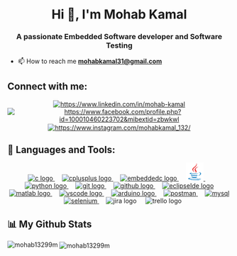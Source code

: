 <h1 align="center">Hi 👋, I'm Mohab Kamal</h1>
<h3 align="center">A passionate Embedded Software developer and Software Testing</h3>

- 📫 How to reach me **mohabkamal31@gmail.com**

  
## Connect with me:
<p align="left">
<p align="center">
<a href="https://linkedin.com/in/mohab-kamal" target="blank"><img align="center" src="https://raw.githubusercontent.com/rahuldkjain/github-profile-readme-generator/master/src/images/icons/Social/linked-in-alt.svg" alt="https://www.linkedin.com/in/mohab-kamal" height="30" width="40" /></a>
<a href="https://fb.com/profile.php?id=100010460223702&mibextid=zbwkwl" target="blank"><img align="center" src="https://raw.githubusercontent.com/rahuldkjain/github-profile-readme-generator/master/src/images/icons/Social/facebook.svg" alt="https://www.facebook.com/profile.php?id=100010460223702&mibextid=zbwkwl" height="30" width="40" /></a>
<a href="https://instagram.com/mohabkamal_132/" target="blank"><img align="center" src="https://raw.githubusercontent.com/rahuldkjain/github-profile-readme-generator/master/src/images/icons/Social/instagram.svg" alt="https://www.instagram.com/mohabkamal_132/" height="30" width="40" /></a>
</p>

## 🚀 Languages and Tools:

<div align="center">
  <a href="https://www.cprogramming.com/" target="_blank" rel="noreferrer"> <img src="https://cdn.jsdelivr.net/gh/devicons/devicon/icons/c/c-original.svg" height="30" alt="c logo"  /> </a>
  <img width="12" />
 <a href="https://www.w3schools.com/cpp/" target="_blank" rel="noreferrer"> <img src="https://cdn.jsdelivr.net/gh/devicons/devicon/icons/cplusplus/cplusplus-original.svg" height="30" alt="cplusplus logo"  /> </a>
   <img width="12" />
    <a href="https://en.wikipedia.org/wiki/Embedded_C"><img src="https://cdn.jsdelivr.net/gh/devicons/devicon/icons/embeddedc/embeddedc-original.svg" height="30" alt="embeddedc logo"  /> </a>
    <img width="12" />
  <a href="https://www.java.com" target="_blank" rel="noreferrer"> <img src="https://raw.githubusercontent.com/devicons/devicon/master/icons/java/java-original.svg" alt="java" width="40" height="40"/> </a>
  <img width="12" />
  <a href="https://www.python.org" target="_blank" rel="noreferrer"> <img src="https://cdn.jsdelivr.net/gh/devicons/devicon/icons/python/python-original.svg" height="30" alt="python logo"  /> </a>
   <img width="12" />
 <a href="https://git-scm.com/" target="_blank" rel="noreferrer"> <img src="https://cdn.jsdelivr.net/gh/devicons/devicon/icons/git/git-original.svg" height="30" alt="git logo"  /> </a>
  <img width="12" />
  <a href="https://github.com/"> <img src="https://cdn.jsdelivr.net/gh/devicons/devicon/icons/github/github-original.svg" height="30" alt="github logo"  /> </a>
  <img width="12" />
  <a href=https://eclipseide.org/"> <img src="https://logowik.com/content/uploads/images/eclipse-ide-icon1720887966.logowik.com.webp" height="35" alt="eclipseIde logo" /> </a>
  <a href="https://www.mathworks.com/" target="_blank" rel="noreferrer"> <img src="https://cdn.jsdelivr.net/gh/devicons/devicon/icons/matlab/matlab-original.svg" height="30" alt="matlab logo"  /> </a>
  <img width="12" />
  <a href="https://code.visualstudio.com/"> <img src="https://cdn.jsdelivr.net/gh/devicons/devicon/icons/vscode/vscode-original.svg" height="30" alt="vscode logo"  /> </a>
  <img width="12" />
  <a href="https://www.arduino.cc/"><img src="https://cdn.jsdelivr.net/gh/devicons/devicon/icons/arduino/arduino-original.svg" height="30" alt="arduino logo"  /> </a>
  <img width="12" />
<a href="https://postman.com" target="_blank" rel="noreferrer"> <img src="https://www.vectorlogo.zone/logos/getpostman/getpostman-icon.svg" alt="postman" width="40" height="40"/> </a>  <img width="12" />
  <a href="https://www.mysql.com/" target="_blank" rel="noreferrer"> <img src="https://cdn-icons-png.freepik.com/256/4248/4248443.png?semt=ais_hybrid" alt="mysql" width="40" height="40"/> </a>
      <img width="12" />
  <a href="https://www.selenium.dev" target="_blank" rel="noreferrer"> <img src="https://raw.githubusercontent.com/detain/svg-logos/780f25886640cef088af994181646db2f6b1a3f8/svg/selenium-logo.svg" alt="selenium" width="40" height="40"/> </a> 
    <img width="12" />
  <img src="https://cdn.jsdelivr.net/gh/devicons/devicon/icons/jira/jira-original.svg" height="30" alt="jira logo"  />
  <img width="12" />
 <img src="https://cdn.jsdelivr.net/gh/devicons/devicon/icons/trello/trello-plain.svg" height="30" alt="trello logo"  /> 
</div>

## 📊 My Github Stats

<p><img align="left" src="https://github-readme-stats.vercel.app/api/top-langs?username=mohab13299m&langs_count=8&count_private=true&layout=compact&theme=react&bg_color=0D1117" alt="mohab13299m" /></p>

<p>&nbsp;<img align="center" src="https://github-readme-stats.vercel.app/api?username=mohab13299m&langs_count=8&count_private=true&layout=compact&theme=react&bg_color=0D1117"" alt="mohab13299m" /></p>


